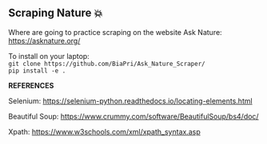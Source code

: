 ## Scraping Nature  :boom: 
Where are going to practice scraping on the website Ask Nature: https://asknature.org/

To install on your laptop: <br>
`git clone https://github.com/BiaPri/Ask_Nature_Scraper/`<br>
`pip install -e .`


**REFERENCES**

Selenium: https://selenium-python.readthedocs.io/locating-elements.html

Beautiful Soup: https://www.crummy.com/software/BeautifulSoup/bs4/doc/

Xpath: https://www.w3schools.com/xml/xpath_syntax.asp
